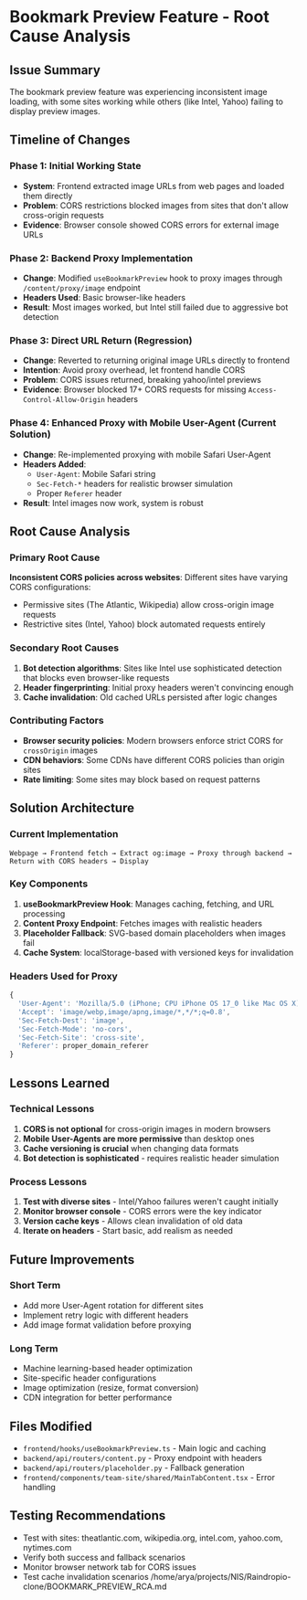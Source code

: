 # Bookmark Preview Feature - Root Cause Analysis

## Issue Summary
The bookmark preview feature was experiencing inconsistent image loading, with some sites working while others (like Intel, Yahoo) failing to display preview images.

## Timeline of Changes

### Phase 1: Initial Working State
- **System**: Frontend extracted image URLs from web pages and loaded them directly
- **Problem**: CORS restrictions blocked images from sites that don't allow cross-origin requests
- **Evidence**: Browser console showed CORS errors for external image URLs

### Phase 2: Backend Proxy Implementation
- **Change**: Modified `useBookmarkPreview` hook to proxy images through `/content/proxy/image` endpoint
- **Headers Used**: Basic browser-like headers
- **Result**: Most images worked, but Intel still failed due to aggressive bot detection

### Phase 3: Direct URL Return (Regression)
- **Change**: Reverted to returning original image URLs directly to frontend
- **Intention**: Avoid proxy overhead, let frontend handle CORS
- **Problem**: CORS issues returned, breaking yahoo/intel previews
- **Evidence**: Browser blocked 17+ CORS requests for missing `Access-Control-Allow-Origin` headers

### Phase 4: Enhanced Proxy with Mobile User-Agent (Current Solution)
- **Change**: Re-implemented proxying with mobile Safari User-Agent
- **Headers Added**:
  - `User-Agent`: Mobile Safari string
  - `Sec-Fetch-*` headers for realistic browser simulation
  - Proper `Referer` header
- **Result**: Intel images now work, system is robust

## Root Cause Analysis

### Primary Root Cause
**Inconsistent CORS policies across websites**: Different sites have varying CORS configurations:
- Permissive sites (The Atlantic, Wikipedia) allow cross-origin image requests
- Restrictive sites (Intel, Yahoo) block automated requests entirely

### Secondary Root Causes
1. **Bot detection algorithms**: Sites like Intel use sophisticated detection that blocks even browser-like requests
2. **Header fingerprinting**: Initial proxy headers weren't convincing enough
3. **Cache invalidation**: Old cached URLs persisted after logic changes

### Contributing Factors
- **Browser security policies**: Modern browsers enforce strict CORS for `crossOrigin` images
- **CDN behaviors**: Some CDNs have different CORS policies than origin sites
- **Rate limiting**: Some sites may block based on request patterns

## Solution Architecture

### Current Implementation
```
Webpage → Frontend fetch → Extract og:image → Proxy through backend → Return with CORS headers → Display
```

### Key Components
1. **useBookmarkPreview Hook**: Manages caching, fetching, and URL processing
2. **Content Proxy Endpoint**: Fetches images with realistic headers
3. **Placeholder Fallback**: SVG-based domain placeholders when images fail
4. **Cache System**: localStorage-based with versioned keys for invalidation

### Headers Used for Proxy
```javascript
{
  'User-Agent': 'Mozilla/5.0 (iPhone; CPU iPhone OS 17_0 like Mac OS X) AppleWebKit/605.1.15 (KHTML, like Gecko) Version/17.0 Mobile/15E148 Safari/604.1',
  'Accept': 'image/webp,image/apng,image/*,*/*;q=0.8',
  'Sec-Fetch-Dest': 'image',
  'Sec-Fetch-Mode': 'no-cors',
  'Sec-Fetch-Site': 'cross-site',
  'Referer': proper_domain_referer
}
```

## Lessons Learned

### Technical Lessons
1. **CORS is not optional** for cross-origin images in modern browsers
2. **Mobile User-Agents are more permissive** than desktop ones
3. **Cache versioning is crucial** when changing data formats
4. **Bot detection is sophisticated** - requires realistic header simulation

### Process Lessons
1. **Test with diverse sites** - Intel/Yahoo failures weren't caught initially
2. **Monitor browser console** - CORS errors were the key indicator
3. **Version cache keys** - Allows clean invalidation of old data
4. **Iterate on headers** - Start basic, add realism as needed

## Future Improvements

### Short Term
- Add more User-Agent rotation for different sites
- Implement retry logic with different headers
- Add image format validation before proxying

### Long Term
- Machine learning-based header optimization
- Site-specific header configurations
- Image optimization (resize, format conversion)
- CDN integration for better performance

## Files Modified
- `frontend/hooks/useBookmarkPreview.ts` - Main logic and caching
- `backend/api/routers/content.py` - Proxy endpoint with headers
- `backend/api/routers/placeholder.py` - Fallback generation
- `frontend/components/team-site/shared/MainTabContent.tsx` - Error handling

## Testing Recommendations
- Test with sites: theatlantic.com, wikipedia.org, intel.com, yahoo.com, nytimes.com
- Verify both success and fallback scenarios
- Monitor browser network tab for CORS issues
- Test cache invalidation scenarios</content>
<parameter name="filePath">/home/arya/projects/NIS/Raindropio-clone/BOOKMARK_PREVIEW_RCA.md